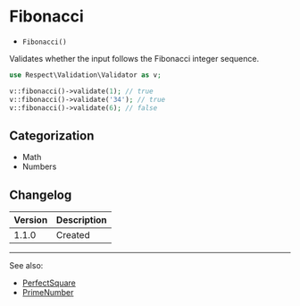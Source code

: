 # Fibonacci

- `Fibonacci()`

Validates whether the input follows the Fibonacci integer sequence.

```php
use Respect\Validation\Validator as v;

v::fibonacci()->validate(1); // true
v::fibonacci()->validate('34'); // true
v::fibonacci()->validate(6); // false
```

## Categorization

- Math
- Numbers

## Changelog

Version | Description
--------|-------------
  1.1.0 | Created

***
See also:

- [PerfectSquare](PerfectSquare.md)
- [PrimeNumber](PrimeNumber.md)
